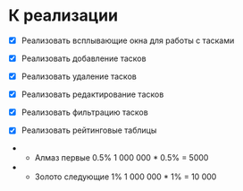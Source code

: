 # К реализации


- [x] Реализовать всплывающие окна для работы с тасками
- [x] Реализовать добавление тасков
- [x] Реализовать удаление тасков
- [x] Реализовать редактирование тасков
- [x] Реализовать фильтрацию тасков


- [x] Реализовать рейтинговые таблицы
- - Алмаз первые 0.5% 1 000 000 * 0.5% = 5000
- - Золото следующие 1% 1 000 000 * 1% = 10 000
